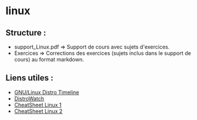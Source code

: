 # linux

## Structure :

- support_Linux.pdf => Support de cours avec sujets d'exercices.
- Exercices => Corrections des exercices (sujets inclus dans le support de cours) au format markdown.

## Liens utiles :

- [GNU/Linux Distro Timeline](https://wpollock.com/Unix/us__en_us__ibm100__linux__linux_timeline.pdf)
- [DistroWatch](https://distrowatch.com/)
- [CheatSheet Linux 1](https://cheatography.com/davechild/cheat-sheets/linux-command-line/)
- [CheatSheet Linux 2](https://juliend.github.io/linux-cheatsheet/)